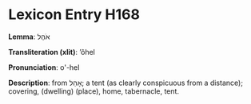 # Lexicon Entry H168

**Lemma**: אֹהֶל

**Transliteration (xlit)**: ʼôhel

**Pronunciation**: o'-hel

**Description**:
from אָהַל; a tent (as clearly conspicuous from a distance); covering, (dwelling) (place), home, tabernacle, tent.
